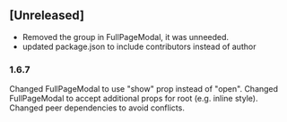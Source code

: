 ## [Unreleased]
- Removed the group in FullPageModal, it was unneeded.
- updated package.json to include contributors instead of author

### 1.6.7
Changed FullPageModal to use "show" prop instead of "open". Changed FullPageModal to accept additional props for root (e.g. inline style). Changed peer dependencies to avoid conflicts.
